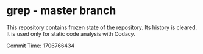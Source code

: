 # grep - master branch

This repository contains frozen state of the repository.
Its history is cleared. It is used only for static code
analysis with Codacy.

Commit Time: 1706766434